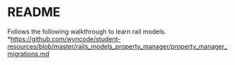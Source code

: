 # README

Follows the following walkthrough to learn rail models. *https://github.com/wyncode/student-resources/blob/master/rails_models_property_manager/property_manager_migrations.md
